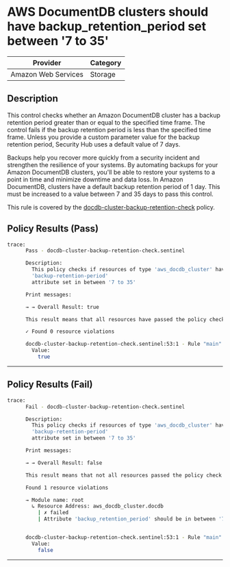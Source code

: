 # AWS DocumentDB clusters should have backup_retention_period set between '7 to 35'

| Provider            | Category |
| ------------------- | -------- |
| Amazon Web Services | Storage  |

## Description

This control checks whether an Amazon DocumentDB cluster has a backup retention period greater than or equal to the specified time frame. The control fails if the backup retention period is less than the specified time frame. Unless you provide a custom parameter value for the backup retention period, Security Hub uses a default value of 7 days.

Backups help you recover more quickly from a security incident and strengthen the resilience of your systems. By automating backups for your Amazon DocumentDB clusters, you'll be able to restore your systems to a point in time and minimize downtime and data loss. In Amazon DocumentDB, clusters have a default backup retention period of 1 day. This must be increased to a value between 7 and 35 days to pass this control.

This rule is covered by the [docdb-cluster-backup-retention-check](../../policies/docdb-cluster-backup-retention-check.sentinel) policy.

## Policy Results (Pass)

```bash
trace:
      Pass - docdb-cluster-backup-retention-check.sentinel

      Description:
        This policy checks if resources of type 'aws_docdb_cluster' have the
        'backup-retention-period'
        attribute set in between '7 to 35'

      Print messages:

      → → Overall Result: true

      This result means that all resources have passed the policy check for the policy docdb-cluster-backup-retention-check.

      ✓ Found 0 resource violations

      docdb-cluster-backup-retention-check.sentinel:53:1 - Rule "main"
        Value:
          true
```

---

## Policy Results (Fail)

```bash
trace:
      Fail - docdb-cluster-backup-retention-check.sentinel

      Description:
        This policy checks if resources of type 'aws_docdb_cluster' have the
        'backup-retention-period'
        attribute set in between '7 to 35'

      Print messages:

      → → Overall Result: false

      This result means that not all resources passed the policy check and the protected behavior is not allowed for the policy docdb-cluster-backup-retention-check.

      Found 1 resource violations

      → Module name: root
        ↳ Resource Address: aws_docdb_cluster.docdb
          | ✗ failed
          | Attribute 'backup_retention_period' should be in between '7 to 35' for AWS DocumentDb Cluster. Refer to https://docs.aws.amazon.com/securityhub/latest/userguide/documentdb-controls.html#documentdb-2 for more details.


      docdb-cluster-backup-retention-check.sentinel:53:1 - Rule "main"
        Value:
          false
```

---
